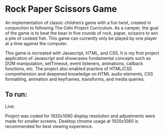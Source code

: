 # Rock Paper Scissors Game
An implementation of classic children’s game with a fun twist, created in conjunction to following The Odin Project Curriculum. As a camper, the goal of the game is to beat the bear in five rounds of rock, paper, scissors to win a pile of cooked fish. This game can currently only be played by one player at a time against the computer.

This game is recreated with Javascript, HTML, and CSS. It is my first project application of Javascript and showcases fundamental concepts such as DOM manipulation, setTimeout, event listeners, animations, callback functions, etc. The project also enabled practice of HTML/CSS comprehension and deepened knowledge on HTML audio elements, CSS formatting, animation and keyframes, transforms, and media queries.

## To run:
Live: 

Project was coded for 1920x1080 display resolution and adjustments were made for smaller screens. 
Desktop chrome usage at 1920x1080 is recommended for best viewing experience.  
